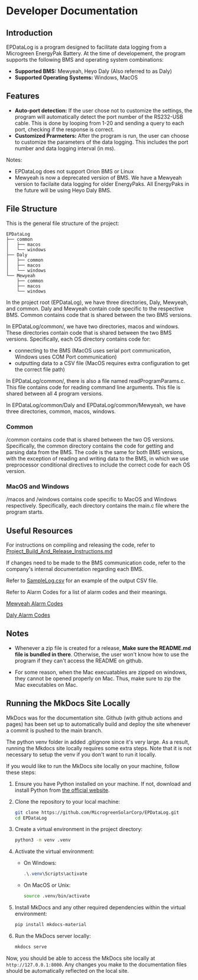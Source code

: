 # Developer Documentation

## Introduction
EPDataLog is a program designed to facilitate data logging from a Microgreen EnergyPak Battery. At the time of developement, the program supports the following BMS and operating system combinations:

- **Supported BMS:** Mewyeah, Heyo Daly (Also referred to as Daly)
- **Supported Operating Systems:** Windows, MacOS

## Features

- **Auto-port detection:** If the user chose not to customize the settings, the program will automatically detect the port number of the RS232-USB cable. This is done by looping from 1-20 and sending a query to each port, checking if the response is correct.
- **Customized Prarmeters:** After the program is run, the user can choose to customize the parameters of the data logging. This includes the port number and data logging interval (in ms).


Notes: 
- EPDataLog does not support Orion BMS or Linux
- Mewyeah is now a deprecated version of BMS. We have a Mewyeah version to facilaite data logging for older EnergyPaks. All EnergyPaks in the future will be using Heyo Daly BMS.


## File Structure
This is the general file structure of the project:
```
EPDataLog
├── common
│   ├── macos
│   └── windows
├── Daly
│   ├── common
│   ├── macos
│   └── windows
└── Mewyeah
    ├── common
    ├── macos
    └── windows
```

In the project root (EPDataLog), we have three directories, Daly, Mewyeah, and common. Daly and Mewyeah contain code specific to the respective BMS. Common contains code that is shared between the two BMS versions.

In EPDataLog/common/, we have two directories, macos and windows. These directories contain code that is shared between the two BMS versions. Specifically, each OS directory contains code for:

- connecting to the BMS (MacOS uses serial port communication, Windows uses COM Port communication)
- outputting data to a CSV file (MacOS requires extra configuration to get the correct file path)

In EPDataLog/common/, there is also a file named readProgramParams.c. This file contains code for reading command line arguments. This file is shared between all 4 program versions.

In EPDataLog/common/Daly and EPDataLog/common/Mewyeah, we have three directories, common, macos, windows.

### Common
/common contains code that is shared between the two OS versions. Specifically, the common directory contains the code for getting and parsing data from the BMS. The code is the same for both BMS versions, with the exception of reading and writing data to the BMS, in which we use preprocessor conditional directives to include the correct code for each OS version.

### MacOS and Windows
/macos and /windows contains code specific to MacOS and Windows respectively. Specifically, each directory contains the main.c file where the program starts.

## Useful Resources
For instructions on compiling and releasing the code, refer to [Project_Build_And_Release_Instructions.md](https://github.com/MicrogreenSolarCorp/EPDataLog/blob/main/Project_Build_And_Release_Instructions.md)

If changes need to be made to the BMS communication code, refer to the company's internal documentation regarding each BMS.

Refer to [SampleLog.csv](https://github.com/MicrogreenSolarCorp/EPDataLog/blob/main/SampleLog.csv) for an example of the output CSV file.

Refer to Alarm Codes for a list of alarm codes and their meanings.

[Mewyeah Alarm Codes](https://github.com/MicrogreenSolarCorp/EPDataLog/blob/main/Mewyeah/Alarm%20Bit%20Codes.docx)

[Daly Alarm Codes](https://github.com/MicrogreenSolarCorp/EPDataLog/blob/main/Daly/DalyCommunicationProtocol.pdf)

## Notes
- Whenever a zip file is created for a release, **Make sure the README.md file is bundled in there**. Otherwise, the user won't know how to use the program if they can't access the README on github.

- For some reason, when the Mac execuatables are zipped on windows, they cannot be opened properly on Mac. Thus, make sure to zip the Mac executables on Mac.


## Running the MkDocs Site Locally
MkDocs was for the documentation site. Github (with github actions and pages) has been set up to automatically build and deploy the site whenever a commit is pushed to the main branch.

The python venv folder in added .gitignore since it's very large. As a result, running the Mkdocs site locally requires some extra steps. Note that it is not necessary to setup the venv if you don't want to run it locally.

If you would like to run the MkDocs site locally on your machine, follow these steps:

1. Ensure you have Python installed on your machine. If not, download and install Python from [the official website](https://www.python.org/downloads/).

2. Clone the repository to your local machine:
    ```bash
    git clone https://github.com/MicrogreenSolarCorp/EPDataLog.git
    cd EPDataLog
    ```

3. Create a virtual environment in the project directory:
    ```bash
    python3 -m venv .venv
    ```

4. Activate the virtual environment:
    - On Windows:
        ```powershell
        .\.venv\Scripts\activate
        ```
    - On MacOS or Unix:
        ```bash
        source .venv/bin/activate
        ```

5. Install MkDocs and any other required dependencies within the virtual environment:
    ```bash
    pip install mkdocs-material
    ```

6. Run the MkDocs server locally:
    ```bash
    mkdocs serve
    ```

Now, you should be able to access the MkDocs site locally at `http://127.0.0.1:8000`. Any changes you make to the documentation files should be automatically reflected on the local site.

